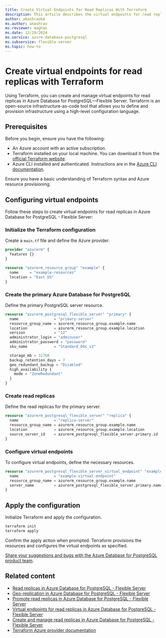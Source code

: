 ```yaml
---
title: Create Virtual Endpoints for Read Replicas With Terraform
description: This article describes the virtual endpoints for read replica feature using Terraform for Azure Database for PostgreSQL - Flexible Server.
author: akashraokm
ms.author: akashrao
ms.reviewer: maghan
ms.date: 12/19/2024
ms.service: azure-database-postgresql
ms.subservice: flexible-server
ms.topic: how-to
---
```


# Create virtual endpoints for read replicas with Terraform

Using Terraform, you can create and manage virtual endpoints for read replicas in Azure Database for PostgreSQL—Flexible Server. Terraform is an open-source infrastructure-as-code tool that allows you to define and provision infrastructure using a high-level configuration language.

## Prerequisites

Before you begin, ensure you have the following:

- An Azure account with an active subscription.
- Terraform installed on your local machine. You can download it from the [official Terraform website](https://www.terraform.io/downloads.html).
- Azure CLI installed and authenticated. Instructions are in the [Azure CLI documentation](/cli/azure/install-azure-cli).

Ensure you have a basic understanding of Terraform syntax and Azure resource provisioning.

## Configuring virtual endpoints

Follow these steps to create virtual endpoints for read replicas in Azure Database for PostgreSQL - Flexible Server:

### Initialize the Terraform configuration

Create a `main.tf` file and define the Azure provider.

```terraform
provider "azurerm" {
  features {}
}

resource "azurerm_resource_group" "example" {
  name     = "example-resources"
  location = "East US"
}
```

### Create the primary Azure Database for PostgreSQL

Define the primary PostgreSQL server resource.

```terraform
resource "azurerm_postgresql_flexible_server" "primary" {
  name                = "primary-server"
  resource_group_name = azurerm_resource_group.example.name
  location            = azurerm_resource_group.example.location
  version             = "12"
  administrator_login = "adminuser"
  administrator_password = "password"
  sku_name            = "Standard_D4s_v3"

  storage_mb = 32768
  backup_retention_days = 7
  geo_redundant_backup = "Disabled"
  high_availability {
    mode = "ZoneRedundant"
  }
}
```

### Create read replicas

Define the read replicas for the primary server.

```terraform
resource "azurerm_postgresql_flexible_server" "replica" {
  name                = "replica-server"
  resource_group_name = azurerm_resource_group.example.name
  location            = azurerm_resource_group.example.location
  source_server_id    = azurerm_postgresql_flexible_server.primary.id
}
```

### Configure virtual endpoints

To configure virtual endpoints, define the necessary resources.

```terraform
resource "azurerm_postgresql_flexible_server_virtual_endpoint" "example" {
  name                = "example-virtual-endpoint"
  resource_group_name = azurerm_resource_group.example.name
  server_name         = azurerm_postgresql_flexible_server.primary.name
}
```

## Apply the configuration

Initialize Terraform and apply the configuration.

```bash
terraform init
terraform apply
```

Confirm the apply action when prompted. Terraform provisions the resources and configures the virtual endpoints as specified.

[Share your suggestions and bugs with the Azure Database for PostgreSQL product team](https://aka.ms/pgfeedback).

## Related content

- [Read replicas in Azure Database for PostgreSQL - Flexible Server](concepts-read-replicas.md)
- [Geo-replication in Azure Database for PostgreSQL - Flexible Server](concepts-read-replicas-geo.md)
- [Promote read replicas in Azure Database for PostgreSQL - Flexible Server](concepts-read-replicas-promote.md)
- [Virtual endpoints for read replicas in Azure Database for PostgreSQL - Flexible Server](concepts-read-replicas-virtual-endpoints.md)
- [Create and manage read replicas in Azure Database for PostgreSQL - Flexible Server](how-to-read-replicas-portal.md)
- [Terraform Azure provider documentation](https://registry.terraform.io/providers/hashicorp/azurerm/latest/docs)
